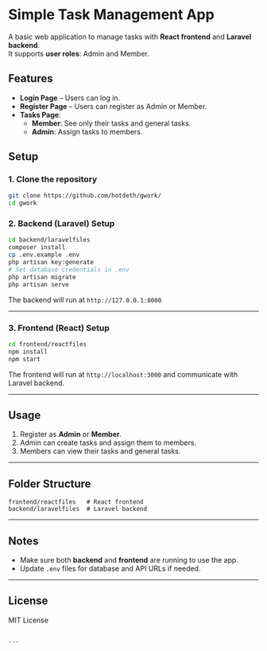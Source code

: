 
# Simple Task Management App

A basic web application to manage tasks with **React frontend** and **Laravel backend**.  
It supports **user roles**: Admin and Member.


## Features

- **Login Page** – Users can log in.  
- **Register Page** – Users can register as Admin or Member.  
- **Tasks Page**:
  - **Member**: See only their tasks and general tasks.  
  - **Admin**: Assign tasks to members.  


## Setup

### 1. Clone the repository
```bash
git clone https://github.com/hotdeth/gwork/
cd gwork
````

### 2. Backend (Laravel) Setup

```bash
cd backend/laravelfiles
composer install
cp .env.example .env
php artisan key:generate
# Set database credentials in .env
php artisan migrate
php artisan serve
```

The backend will run at `http://127.0.0.1:8000`

---

### 3. Frontend (React) Setup

```bash
cd frontend/reactfiles
npm install
npm start
```

The frontend will run at `http://localhost:3000` and communicate with Laravel backend.

---

## Usage

1. Register as **Admin** or **Member**.
2. Admin can create tasks and assign them to members.
3. Members can view their tasks and general tasks.

---

## Folder Structure

```
frontend/reactfiles   # React frontend
backend/laravelfiles  # Laravel backend
```

---

## Notes

* Make sure both **backend** and **frontend** are running to use the app.
* Update `.env` files for database and API URLs if needed.

---

## License

MIT License

```

---

